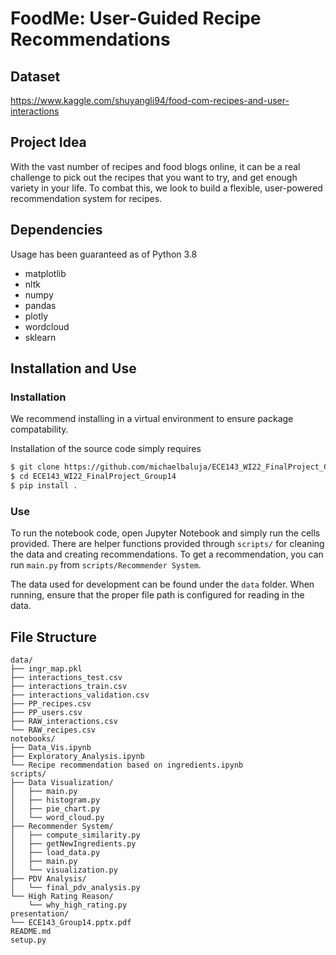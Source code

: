 # FoodMe: User-Guided Recipe Recommendations

## Dataset
https://www.kaggle.com/shuyangli94/food-com-recipes-and-user-interactions

## Project Idea
With the vast number of recipes and food blogs online, it can be a real challenge to pick out the recipes that you want to try, and get enough variety in your life. To combat this, we look to build a flexible, user-powered recommendation system for recipes.

## Dependencies
Usage has been guaranteed as of Python 3.8
* matplotlib
* nltk
* numpy
* pandas
* plotly
* wordcloud
* sklearn

## Installation and Use
### Installation
We recommend installing in a virtual environment to ensure package 
compatability. 

Installation of the source code simply requires
```bash
$ git clone https://github.com/michaelbaluja/ECE143_WI22_FinalProject_Group14.git
$ cd ECE143_WI22_FinalProject_Group14
$ pip install .
```

### Use
To run the notebook code, open Jupyter Notebook and simply run the cells
provided. There are helper functions provided through ```scripts/``` for 
cleaning the data and creating recommendations. To get a recommendation, you
can run ```main.py``` from ```scripts/Recommender System```.

The data used for development can be found under the ```data``` folder. When running,
ensure that the proper file path is configured for reading in the data.

## File Structure
```
data/
├── ingr_map.pkl
├── interactions_test.csv
├── interactions_train.csv
├── interactions_validation.csv
├── PP_recipes.csv
├── PP_users.csv
├── RAW_interactions.csv
└── RAW_recipes.csv
notebooks/
├── Data_Vis.ipynb
├── Exploratory_Analysis.ipynb
└── Recipe recommendation based on ingredients.ipynb
scripts/
├── Data Visualization/
│   ├── main.py
│   ├── histogram.py
│   ├── pie_chart.py
│   └── word_cloud.py
├── Recommender System/
│   ├── compute_similarity.py
│   ├── getNewIngredients.py
│   ├── load_data.py
│   ├── main.py
│   └── visualization.py
├── PDV Analysis/
│   └── final_pdv_analysis.py
└── High Rating Reason/
    └── why_high_rating.py
presentation/
└── ECE143_Group14.pptx.pdf
README.md
setup.py
```
